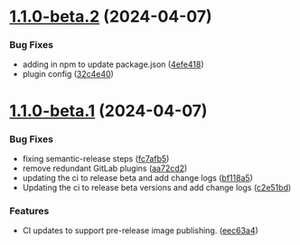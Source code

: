 # [1.1.0-beta.2](https://github.com/ash0ne/docker-pdf-server/compare/v1.1.0-beta.1...v1.1.0-beta.2) (2024-04-07)


### Bug Fixes

* adding in npm to update package.json ([4efe418](https://github.com/ash0ne/docker-pdf-server/commit/4efe418763c93eb522480e0e5f66e0cc87b36cb7))
* plugin config ([32c4e40](https://github.com/ash0ne/docker-pdf-server/commit/32c4e400544b52cb5c4827d2a5029a1f2afd4492))

# [1.1.0-beta.1](https://github.com/ash0ne/docker-pdf-server/compare/v1.0.0...v1.1.0-beta.1) (2024-04-07)


### Bug Fixes

* fixing semantic-release steps ([fc7afb5](https://github.com/ash0ne/docker-pdf-server/commit/fc7afb533193d4a37bb5d5c0dafcfce8738ee04c))
* remove redundant GitLab plugins ([aa72cd2](https://github.com/ash0ne/docker-pdf-server/commit/aa72cd284509c51156a2ba64db5120a19f29b780))
* updating the ci to release beta and add change logs ([bf118a5](https://github.com/ash0ne/docker-pdf-server/commit/bf118a5a0734c5c70a5eac48f705f130e81dc351))
* Updating the ci to release beta versions and add change logs ([c2e51bd](https://github.com/ash0ne/docker-pdf-server/commit/c2e51bd0f20f07bd2b13448eec85242f04bcc02d))


### Features

* CI updates to support pre-release image publishing. ([eec63a4](https://github.com/ash0ne/docker-pdf-server/commit/eec63a4bceed1c74c386fb42ed66f75ae541db54))

